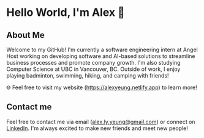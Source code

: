 # Hello World, I'm Alex 👋

<!--
**alyoawesome/alyoawesome** is a ✨ _special_ ✨ repository because its `README.md` (this file) appears on your GitHub profile.

Here are some ideas to get you started:

- 🔭 I’m currently working on ...
- 🌱 I’m currently learning ...
- 👯 I’m looking to collaborate on ...
- 🤔 I’m looking for help with ...
- 💬 Ask me about ...
- 📫 How to reach me: ...
- 😄 Pronouns: ...
- ⚡ Fun fact: ...
-->
## About Me
Welcome to my GitHub! I'm currently a software engineering intern at Angel Host working on developing software and AI-based solutions to streamline business processes and promote company growth. I'm also studying Computer Science at UBC in Vancouver, BC. Outside of work, I enjoy playing badminton, swimming, hiking, and camping with friends!

🌐 Feel free to visit my website (https://alexyeung.netlify.app) to learn more!

## Contact me
Feel free to contact me via email (alex.ly.yeung@gmail.com) or connect on [LinkedIn](https://www.linkedin.com/in/alexlyeung). I'm always excited to make new friends and meet new people!
